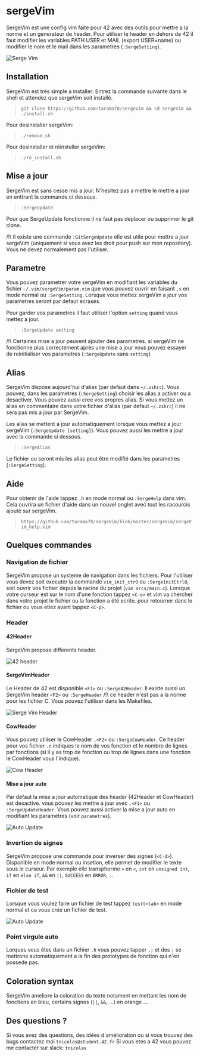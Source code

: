 # sergeVim
SergeVim est une config vim faite pour 42 avec des outils pour mettre a la norme et un generateur de header.
Pour utiliser le header en dehors de 42 il faut modifier les variables PATH USER et MAIL (export USER=name) ou modifier le nom et le mail dans les parametres (`:SergeSetting`).

![Serge Vim](https://github.com/tarama78/sergeVim/raw/master/img/SergeVim.png)

## Installation
SergeVim est très simple a installer:
Entrez la commande suivante dans le shell et attendez que sergeVim soit installé.
>`git clone https://github.com/tarama78/sergeVim && cd sergeVim && ./install.sh`

Pour desinstaller sergeVim:
>`./remove.sh`

Pour desinstaller et réinstaller sergeVim:
>`./re_install.sh`

## Mise a jour
SergeVim est sans cesse mis a jour. N'hesitez pas a mettre le mettre a jour en enttrant la commande ci dessous.
>`:SergeUpdate`

Pour que SergeUpdate fonctionne il ne faut pas deplacer ou supprimer le git clone.

/!\ Il existe une commande `:GitSergeUpdate` elle est utile pour mettre a jour sergeVim (uniquement si vous avez les droit pour push sur mon repository). Vous ne devez normalement pas l'utiliser.

## Parametre
Vous pouvez parametrer votre sergeVim en modifiant les variables du fichier `~/.vim/sergeVim/param.vim` que vous pouvez ouvrir en faisant `,s` en mode normal ou `:SergeSetting`. Lorsque vous mettez sergeVim a jour vos parametres seront par defaut ecrasés.

Pour garder vos parametres il faut utiliser l'option `setting` quand vous mettez a jour.
>`:SergeUpdate setting`

/!\ Certaines mise a jour peuvent ajouter des parametres. si sergeVim ne fonctionne plus correctement après une mise a jour vous pouvez essayer de reinitialiser vos parametres (`:SergeUpdate` sans `setting`) 

## Alias
SergeVim dispose aujourd'hui d'alias (par defaut dans `~/.zshrc`). Vous pouvez, dans les parametres (`:SergeSetting`) choisir les alias a activer ou a desactiver. Vous pouvez aussi cree vos propres alias. Si vous mettez un alias en commentaire dans votre fichier d'alias (par defaut `~/.zshrc`) il ne sera pas mis a jour par SergeVim.

Les alias se mettent a jour automatiquement lorsque vous mettez a jour sergeVim (`:SergeUpdate [setting]`). Vous pouvez aussi les mettre a jour avec la commande si dessous.
>`:SergeAlias`

Le fichier ou seront mis les alias peut être modifié dans les parametres (`:SergeSetting`).

## Aide
Pour obtenir de l'aide tappez `,h` en mode normal ou `:SergeHelp` dans vim. Cela ouvrira un fichier d'aide dans un nouvel onglet avec tout les racourcis ajouté sur sergeVim.
>`https://github.com/tarama78/sergeVim/blob/master/sergeVim/sergeVim_help.vim`

## Quelques commandes
### Navigation de fichier
SergeVim propose un systeme de navigation dans les fichiers. Pour l'utiliser vous devez soit executer la commande `vim_init_ctrO` ou `:SergeInitCtrlO`, soit ouvrir vos fichier depuis la racine du projet (`vim srcs/main.c`). Lorsque votre curseur est sur le nom d'une fonction tappez `<C-o>` et vim va chercher dans votre projet le fichier ou la fonction a été ecrite. pour retourner dans le fichier ou vous etiez avant tappez `<C-p>`.
### Header
#### 42Header
SergeVim propose differents header.

![42 header](https://github.com/tarama78/sergeVim/raw/master/img/42Header.png)
#### SergeVimHeader
Le Header de 42 est disponible `<F1>` ou `:Serge42Header`.
Il existe aussi un SergeVim header `<F2>` ou `:SergeHeader` /!\ ce header n'est pas a la norme pour les fichier C. Vous pouvez l'utiliser dans les Makefiles.

![Serge Vim Header](https://github.com/tarama78/sergeVim/raw/master/img/SergeVimHeader.png)
#### CowHeader
Vous pouvez utiliser le CowHeader `,<F2>` ou `:SergeCowHeader`. Ce header pour vos fichier `.c` indiques le nom de vos fonction et le nombre de lignes par fonctions (si il y as trop de fonction ou trop de lignes dans une fonction le CowHeader vous l'indique).

![Cow Header](https://github.com/tarama78/sergeVim/raw/master/img/SergeCowHeader.png)
#### Mise a jour auto
Par defaut la mise a jour automatique des header (42Header et CowHeader) est desactive. vous pouvez les mettre a jour avec `,<F1>` ou `:SergeUpdateHeader`. Vous pouvez aussi activer la mise a jour auto en modifiant les parametres (voir `parametres`).

![Auto Update](https://github.com/tarama78/sergeVim/raw/master/img/autoUpdate.png)
### Invertion de signes
SergeVim propose une commande pour inverser des signes (`<C-d>`). Disponible en mode normal ou insetion, elle permet de modifier le texte sous le curseur. Par exemple elle transphorme `>` en `<`, `int` en `unsigned int`, `if` en `else if`, `&&` en `||`, `SUCCESS` en `ERROR`, ...
### Fichier de test
Lorsque vous voulez faire un fichier de test tappez `testt<tab>` en mode normal et ca vous crée un fichier de test.

![Auto Update](https://github.com/tarama78/sergeVim/raw/master/img/testt.png)
### Point virgule auto
Lorques vous êtes dans un fichier `.h` vous pouvez tapper `,;` et des `;` se mettrons automatiquement a la fin des prototypes de fonction qui n'en possede pas.

## Coloration syntax
SergeVim ameliore la coloration du texte notament en mettant les nom de fonctions en bleu, certains signes (`||`, `&&`, ...) en orange ...

## Des questions ?
Si vous avez des questions, des idées d'amélioration ou si vous trouvez des bugs contactez moi `tnicolas@student.42.fr`
Si vous etes a 42 vous pouvez me contacter sur slack: `tnicolas`

